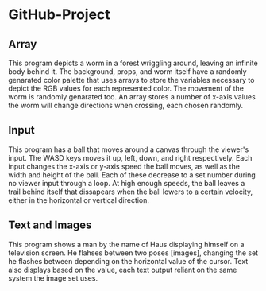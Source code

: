 # GitHub-Project
## Array
This program depicts a worm in a forest wriggling around, leaving an infinite body behind it.  The background, props, and worm itself have a randomly genarated color palette that uses arrays to store the variables necessary to depict the RGB values for each represented color.  The movement of the worm is randomly genarated too.  An array stores a number of x-axis values the worm will change directions when crossing, each chosen randomly.
## Input
This program has a ball that moves around a canvas through the viewer's input.  The WASD keys moves it up, left, down, and right respectively.  Each input changes the x-axis or y-axis speed the ball moves, as well as the width and height of the ball.  Each of these decrease to a set number during no viewer input through a loop.  At high enough speeds, the ball leaves a trail behind itself that dissapears when the ball lowers to a certain velocity, either in the horizontal or vertical direction.
## Text and Images
This program shows a man by the name of Haus displaying himself on a television screen.  He flahses between two poses [images], changing the set he flashes between depending on the horizontal value of the cursor.  Text also displays based on the value, each text output reliant on the same system the image set uses.
